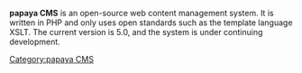 
**papaya CMS** is an open-source web content management system. It is written in PHP and only uses open standards such as the template language XSLT. The current version is 5.0, and the system is under continuing development.

[Category:papaya CMS](export_en/Category:Papaya_CMS.md)
